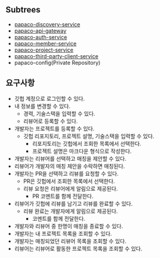 ## Subtrees
- [papaco-discovery-service](https://github.com/mandykr/papaco-discovery-service)
- [papaco-api-gateway](https://github.com/mandykr/papaco-api-gateway)
- [papaco-auth-service](https://github.com/mandykr/papaco-auth-service)
- [papaco-member-service](https://github.com/mandykr/papaco-member-service)
- [papaco-project-service](https://github.com/mandykr/papaco-project-service)
- [papaco-third-party-client-service](https://github.com/mandykr/papaco-third-party-client-service)
- papaco-config(Private Repository)

## 요구사항
- 깃헙 계정으로 로그인할 수 있다.
- 내 정보를 변경할 수 있다.
  - 경력, 기술스택을 입력할 수 있다.
  - 리뷰어로 등록할 수 있다.
- 개발자는 프로젝트를 등록할 수 있다.
  - 깃헙 리포지토리, 프로젝트 설명, 기술스택을 입력할 수 있다.
    - 리포지토리는 깃헙에서 조회한 목록에서 선택한다.
    - 프로젝트 설명은 마크다운 형식으로 작성한다.
- 개발자는 리뷰어를 선택하고 매칭을 제안할 수 있다.
- 리뷰어가 개발자의 매칭 제안을 수락하면 매칭된다.
- 개발자는 PR을 선택하고 리뷰를 요청할 수 있다.
  - PR은 깃헙에서 조회한 목록에서 선택한다.
  - 리뷰 요청은 리뷰어에게 알림으로 제공된다.
    - PR 코멘트를 함께 전달한다.
- 리뷰어가 깃헙에 리뷰를 남기고 리뷰를 완료할 수 있다.
  - 리뷰 완료는 개발자에게 알림으로 제공된다.
    - 코멘트를 함께 전달한다.
- 개발자와 리뷰어 중 한명이 매칭을 종료할 수 있다.
- 개발자는 내 프로젝트 목록을 조회할 수 있다.
- 개발자는 매칭되었던 리뷰어 목록을 조회할 수 있다.
- 리뷰어는 리뷰어로 활동한 프로젝트 목록을 조회할 수 있다.
